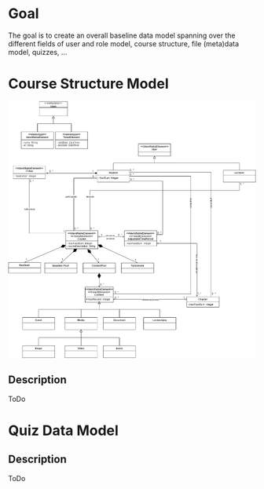 # Goal

The goal is to create an overall baseline data model spanning over the different fields of user and role model, course structure, file (meta)data model, quizzes, ...

# Course Structure Model

![CourseStructureModel](./Images/Architecture/DataModel_CourseStructure.png)

## Description

ToDo


# Quiz Data Model


## Description

ToDo
